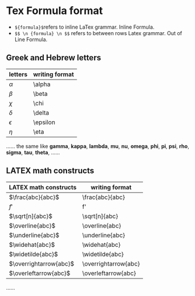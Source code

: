 # Tex Formula format #

- ```${formula}$```refers to inline LaTex grammar. Inline Formula.
- ```$$ \n {formula} \n $$``` refers to between rows Latex grammar. Out of Line Formula.

## Greek and Hebrew letters ##

| letters    | writing format |
|------------|----------------|
| $\alpha$   | \alpha         |
| $\beta$    | \beta          |
| $\chi$     | \chi           |
| $\delta$   | \delta         |
| $\epsilon$ | \epsilon       |
| $\eta$     | \eta           |
...... the same like **gamma**, **kappa**, **lambda**, **mu**, **nu**, **omega**, **phi**, **pi**, **psi**, **rho**, **sigma**, **tau**, **theta**, ......

## LATEX math constructs ##

| LATEX math constructs  | writing format       |
|------------------------|----------------------|
| $\frac{abc}{abc}$      | \frac{abc}{abc}      |
| $f'$                   | f'                   |
| $\sqrt[n]{abc}$        | \sqrt[n]{abc}        |
| $\overline{abc}$       | \overline{abc}       |
| $\underline{abc}$      | \underline{abc}      |
| $\widehat{abc}$        | \widehat{abc}        |
| $\widetilde{abc}$      | \widetilde{abc}      |
| $\overrightarrow{abc}$ | \overrightarrow{abc} |
| $\overleftarrow{abc}$  | \overleftarrow{abc}  |
......


